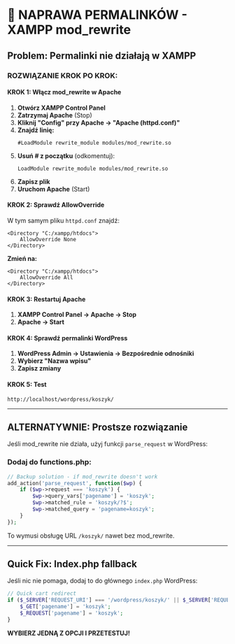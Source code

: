 # 🚨 NAPRAWA PERMALINKÓW - XAMPP mod_rewrite

## Problem: Permalinki nie działają w XAMPP

### ROZWIĄZANIE KROK PO KROK:

#### KROK 1: Włącz mod_rewrite w Apache
1. **Otwórz XAMPP Control Panel**
2. **Zatrzymaj Apache** (Stop)
3. **Kliknij "Config" przy Apache → "Apache (httpd.conf)"**
4. **Znajdź linię:** 
   ```
   #LoadModule rewrite_module modules/mod_rewrite.so
   ```
5. **Usuń # z początku** (odkomentuj):
   ```
   LoadModule rewrite_module modules/mod_rewrite.so
   ```
6. **Zapisz plik**
7. **Uruchom Apache** (Start)

#### KROK 2: Sprawdź AllowOverride
W tym samym pliku `httpd.conf` znajdź:
```
<Directory "C:/xampp/htdocs">
    AllowOverride None
</Directory>
```

**Zmień na:**
```
<Directory "C:/xampp/htdocs">
    AllowOverride All
</Directory>
```

#### KROK 3: Restartuj Apache
1. **XAMPP Control Panel → Apache → Stop**
2. **Apache → Start**

#### KROK 4: Sprawdź permalinki WordPress
1. **WordPress Admin → Ustawienia → Bezpośrednie odnośniki**
2. **Wybierz "Nazwa wpisu"**  
3. **Zapisz zmiany**

#### KROK 5: Test
```
http://localhost/wordpress/koszyk/
```

---

## ALTERNATYWNIE: Prostsze rozwiązanie

Jeśli mod_rewrite nie działa, użyj funkcji `parse_request` w WordPress:

### Dodaj do functions.php:

```php
// Backup solution - if mod_rewrite doesn't work
add_action('parse_request', function($wp) {
    if ($wp->request === 'koszyk') {
        $wp->query_vars['pagename'] = 'koszyk';
        $wp->matched_rule = 'koszyk/?$';
        $wp->matched_query = 'pagename=koszyk';
    }
});
```

To wymusi obsługę URL `/koszyk/` nawet bez mod_rewrite.

---

## Quick Fix: Index.php fallback

Jeśli nic nie pomaga, dodaj to do głównego `index.php` WordPress:

```php
// Quick cart redirect
if ($_SERVER['REQUEST_URI'] === '/wordpress/koszyk/' || $_SERVER['REQUEST_URI'] === '/wordpress/koszyk') {
    $_GET['pagename'] = 'koszyk';
    $_REQUEST['pagename'] = 'koszyk';
}
```

**WYBIERZ JEDNĄ Z OPCJI I PRZETESTUJ!**
